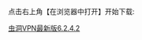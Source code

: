 点击右上角【在浏览器中打开】开始下载:

[虫洞VPN最新版6.2.4.2](https://github.com/antiless/SofaVPN/blob/master/apks/虫洞VPN-v6.2.4.2.apk)
